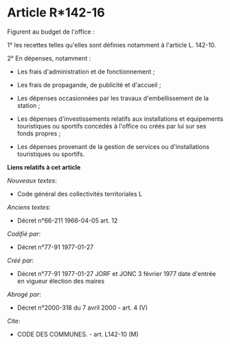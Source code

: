 # Article R*142-16

Figurent au budget de l'office :

1° les recettes telles qu'elles sont définies notamment à l'article L. 142-10. 

2° En dépenses, notamment : 

- Les frais d'administration et de fonctionnement ; 

- Les frais de propagande, de publicité et d'accueil ; 

- Les dépenses occasionnées par les travaux d'embellissement de la station ; 

- Les dépenses d'investissements relatifs aux installations et équipements touristiques ou sportifs concédés à l'office ou
créés par lui sur ses fonds propres ; 

- Les dépenses provenant de la gestion de services ou d'installations touristiques ou sportifs.

**Liens relatifs à cet article**

_Nouveaux textes_:

  - Code général des collectivités territoriales L

_Anciens textes_:

  - Décret n°66-211 1966-04-05 art. 12

_Codifié par_:

  - Décret n°77-91 1977-01-27

_Créé par_:

  - Décret n°77-91 1977-01-27 JORF et JONC 3 février 1977 date d'entrée en vigueur élection des maires

_Abrogé par_:

  - Décret n°2000-318 du 7 avril 2000 - art. 4 (V)

_Cite_:

  - CODE DES COMMUNES. - art. L142-10 (M)
